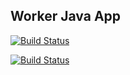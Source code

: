 ## Worker Java App

[![Build Status](http://35.237.42.50:8080/buildStatus/icon?job=instavote%2Fworker-build)](http://35.237.42.50:8080/job/instavote/job/worker-build/)
  
[![Build Status](http://35.237.42.50:8080/buildStatus/icon?job=instavote%2Fworker-test&subject=UnitTest)](http://35.237.42.50:8080/job/instavote/job/worker-test/)
